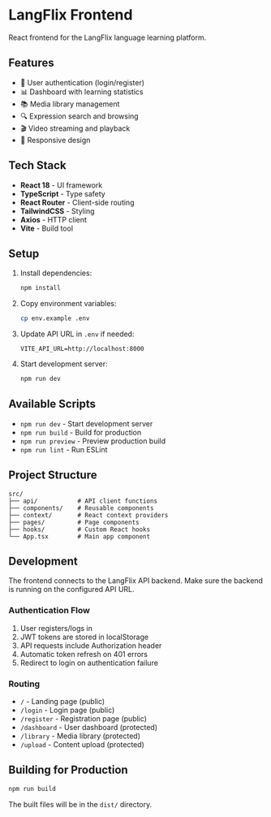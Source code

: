 # LangFlix Frontend

React frontend for the LangFlix language learning platform.

## Features

- 🔐 User authentication (login/register)
- 📊 Dashboard with learning statistics
- 📚 Media library management
- 🔍 Expression search and browsing
- 🎬 Video streaming and playback
- 📱 Responsive design

## Tech Stack

- **React 18** - UI framework
- **TypeScript** - Type safety
- **React Router** - Client-side routing
- **TailwindCSS** - Styling
- **Axios** - HTTP client
- **Vite** - Build tool

## Setup

1. Install dependencies:
   ```bash
   npm install
   ```

2. Copy environment variables:
   ```bash
   cp env.example .env
   ```

3. Update API URL in `.env` if needed:
   ```
   VITE_API_URL=http://localhost:8000
   ```

4. Start development server:
   ```bash
   npm run dev
   ```

## Available Scripts

- `npm run dev` - Start development server
- `npm run build` - Build for production
- `npm run preview` - Preview production build
- `npm run lint` - Run ESLint

## Project Structure

```
src/
├── api/           # API client functions
├── components/    # Reusable components
├── context/       # React context providers
├── pages/         # Page components
├── hooks/         # Custom React hooks
└── App.tsx        # Main app component
```

## Development

The frontend connects to the LangFlix API backend. Make sure the backend is running on the configured API URL.

### Authentication Flow

1. User registers/logs in
2. JWT tokens are stored in localStorage
3. API requests include Authorization header
4. Automatic token refresh on 401 errors
5. Redirect to login on authentication failure

### Routing

- `/` - Landing page (public)
- `/login` - Login page (public)
- `/register` - Registration page (public)
- `/dashboard` - User dashboard (protected)
- `/library` - Media library (protected)
- `/upload` - Content upload (protected)

## Building for Production

```bash
npm run build
```

The built files will be in the `dist/` directory.